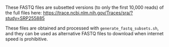 These FASTQ files are subsetted versions (to only the first 10,000 reads) of the full files here: https://trace.ncbi.nlm.nih.gov/Traces/sra/?study=SRP255885

These files are obtained and processed with `generate_fastq_subsets.sh`, and they can be used as alternative FASTQ files to download when internet speed is prohibitive.
